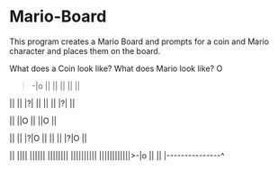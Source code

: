 # Mario-Board
This program creates a Mario Board and prompts for a coin and Mario character and places them on the board.

What does a Coin look like?
What does Mario look like?
O
>-|o
||
||
||
||
||
 
||
||   |?|
||
||
||   |?|
||
 
||
||O
||
||O
||
 
||
||   |?|O
||
||
||   |?|O
||
 
||
||||
||||||
||||||||
||||||||||
||||||||||||>-|o
||
||
|---------------^
 

